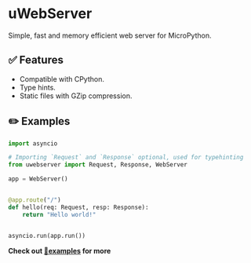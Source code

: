 # uWebServer

Simple, fast and memory efficient web server for MicroPython.

## ✅ Features

- Compatible with CPython.
- Type hints.
- Static files with GZip compression.

## ✏️ Examples

```python
import asyncio

# Importing `Request` and `Response` optional, used for typehinting
from uwebserver import Request, Response, WebServer

app = WebServer()


@app.route("/")
def hello(req: Request, resp: Response):
    return "Hello world!"


asyncio.run(app.run())
```

**Check out [📁examples](https://github.com/jykob/uWebServer/blob/master/examples) for more**
